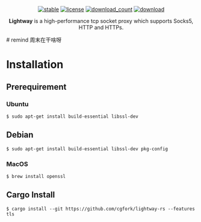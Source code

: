 <div align="center">

[![stable](https://img.shields.io/badge/stable-stable-green.svg)](https://github.com/cgfork/lightway-rs) [![license](https://img.shields.io/github/license/cgfork/lightway-rs.svg?style=plastic)]() [![download_count](https://img.shields.io/github/downloads/cgfork/lightway-rs/total.svg?style=plastic)](https://github.com/cgfork/lightway-rs/releases) [![download](https://img.shields.io/github/release/cgfork/lightway-rs.svg?style=plastic)](https://github.com/cgfork/lightway-rs/releases)

**Lightway** is a high-performance tcp socket proxy which supports Socks5, HTTP and HTTPs.

</div>
# remind
周末在干啥呀

# Installation

## Prerequirement

### Ubuntu

```
$ sudo apt-get install build-essential libssl-dev
```

## Debian

```
$ sudo apt-get install build-essential libssl-dev pkg-config
```

### MacOS

```
$ brew install openssl
```

## Cargo Install

```
$ cargo install --git https://github.com/cgfork/lightway-rs --features tls
```
